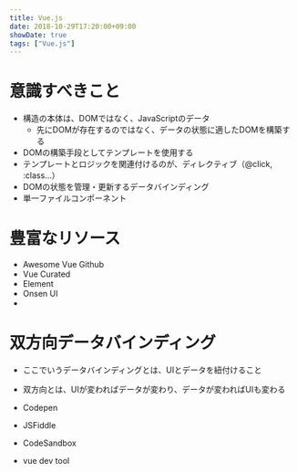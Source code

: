 ```yaml
---
title: Vue.js
date: 2018-10-29T17:20:00+09:00
showDate: true
tags: ["Vue.js"]
---
```


# 意識すべきこと
- 構造の本体は、DOMではなく、JavaScriptのデータ
  - 先にDOMが存在するのではなく、データの状態に適したDOMを構築する
- DOMの構築手段としてテンプレートを使用する
- テンプレートとロジックを関連付けるのが、ディレクティブ（@click, :class...）
- DOMの状態を管理・更新するデータバインディング
- 単一ファイルコンポーネント

# 豊富なリソース
- Awesome Vue Github
- Vue Curated
- Element
- Onsen UI
- 

# 双方向データバインディング
- ここでいうデータバインディングとは、UIとデータを紐付けること
- 双方向とは、UIが変わればデータが変わり、データが変わればUIも変わる

- Codepen
- JSFiddle
- CodeSandbox
- vue dev tool
